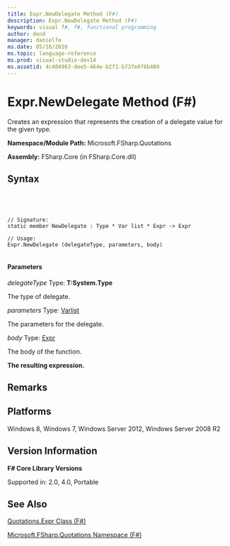 ```yaml
---
title: Expr.NewDelegate Method (F#)
description: Expr.NewDelegate Method (F#)
keywords: visual f#, f#, functional programming
author: dend
manager: danielfe
ms.date: 05/16/2016
ms.topic: language-reference
ms.prod: visual-studio-dev14
ms.assetid: 4c404963-dee5-464e-b2f1-b737e078b489 
---
```


# Expr.NewDelegate Method (F#)

Creates an expression that represents the creation of a delegate value for the given type.

**Namespace/Module Path:** Microsoft.FSharp.Quotations

**Assembly:** FSharp.Core (in FSharp.Core.dll)


## Syntax



```




// Signature:
static member NewDelegate : Type * Var list * Expr -> Expr

// Usage:
Expr.NewDelegate (delegateType, parameters, body)


```





#### Parameters
*delegateType*
Type: **T:System.Type**


The type of delegate.


*parameters*
Type: [Var](http://msdn.microsoft.com/en-us/library/2b1237f9-d897-4bcf-872a-4a297db3f7b5)[list](http://msdn.microsoft.com/en-us/library/c627b668-477b-4409-91ed-06d7f1b3e4a7)


The parameters for the delegate.


*body*
Type: [Expr](http://msdn.microsoft.com/en-us/library/ed6a2caf-69d4-45c2-ab97-e9b3be9bce65)


The body of the function.



**The resulting expression.**
## Remarks

## Platforms
Windows 8, Windows 7, Windows Server 2012, Windows Server 2008 R2


## Version Information
**F# Core Library Versions**

Supported in: 2.0, 4.0, Portable




## See Also
[Quotations.Expr Class &#40;F&#35;&#41;](Quotations.Expr-Class-%5BFSharp%5D.md)

[Microsoft.FSharp.Quotations Namespace &#40;F&#35;&#41;](Microsoft.FSharp.Quotations-Namespace-%5BFSharp%5D.md)


